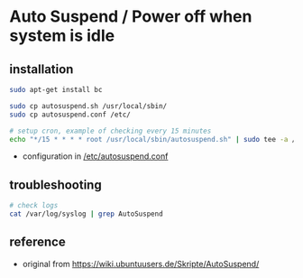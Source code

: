 # Auto Suspend / Power off when system is idle

## installation

```sh
sudo apt-get install bc

sudo cp autosuspend.sh /usr/local/sbin/
sudo cp autosuspend.conf /etc/

# setup cron, example of checking every 15 minutes
echo "*/15 * * * * root /usr/local/sbin/autosuspend.sh" | sudo tee -a /etc/crontab
```

* configuration in [/etc/autosuspend.conf](autosuspend.conf)

## troubleshooting

```sh
# check logs 
cat /var/log/syslog | grep AutoSuspend
```

## reference
- original from https://wiki.ubuntuusers.de/Skripte/AutoSuspend/